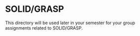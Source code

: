 # SOLID/GRASP
This directory will be used later in your semester for your group assignments related to SOLID/GRASP.
